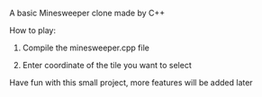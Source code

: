 A basic Minesweeper clone made by C++

How to play:

1. Compile the minesweeper.cpp file

2. Enter coordinate of the tile you want to select

Have fun with this small project, more features will be added later
